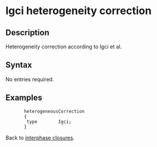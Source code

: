 Igci heterogeneity correction
==
Description
--
Heterogeneity correction according to Igci et al.

Syntax
--

No entries required.

Examples
--

```
       heterogeneousCorrection
       {
        type        Igci;
       }
```

Back to [interphase closures](../../ClsInter.md).

